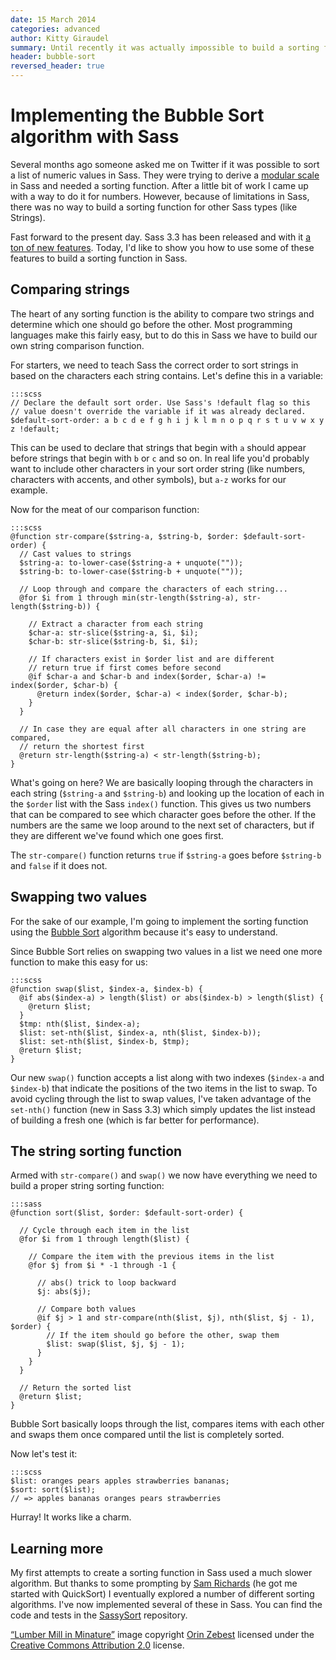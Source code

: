 ```yaml
---
date: 15 March 2014
categories: advanced
author: Kitty Giraudel
summary: Until recently it was actually impossible to build a sorting function for strings and other types in Sass, but with the release of Sass 3.3 we now have have the features we need to do just that.
header: bubble-sort
reversed_header: true
---
```


# Implementing the Bubble Sort algorithm with&nbsp;Sass

Several months ago someone asked me on Twitter if it was possible to sort a list of numeric values in Sass. They were trying to derive a [modular scale](http://alistapart.com/article/more-meaningful-typography) in Sass and needed a sorting function. After a little bit of work I came up with a way to do it for numbers. However, because of limitations in Sass, there was no way to build a sorting function for other Sass types (like Strings).

Fast forward to the present day. Sass 3.3 has been released and with it [a ton of new features](http://davidwalsh.name/future-sass). Today, I'd like to show you how to use some of these features to build a sorting function in Sass.


## Comparing strings

The heart of any sorting function is the ability to compare two strings and determine which one should go before the other. Most programming languages make this fairly easy, but to do this in Sass we have to build our own string comparison function.

For starters, we need to teach Sass the correct order to sort strings in based on the characters each string contains. Let's define this in a variable:

    :::scss
    // Declare the default sort order. Use Sass's !default flag so this
    // value doesn't override the variable if it was already declared.
    $default-sort-order: a b c d e f g h i j k l m n o p q r s t u v w x y z !default;

This can be used to declare that strings that begin with `a` should appear before strings that begin with `b` or `c` and so on. In real life you'd probably want to include other characters in your sort order string (like numbers, characters with accents, and other symbols), but `a-z` works for our example.

Now for the meat of our comparison function:

    :::scss
    @function str-compare($string-a, $string-b, $order: $default-sort-order) {
      // Cast values to strings
      $string-a: to-lower-case($string-a + unquote(""));
      $string-b: to-lower-case($string-b + unquote(""));      

      // Loop through and compare the characters of each string...
      @for $i from 1 through min(str-length($string-a), str-length($string-b)) {

        // Extract a character from each string
        $char-a: str-slice($string-a, $i, $i);
        $char-b: str-slice($string-b, $i, $i);
        
        // If characters exist in $order list and are different
        // return true if first comes before second
        @if $char-a and $char-b and index($order, $char-a) != index($order, $char-b) {
          @return index($order, $char-a) < index($order, $char-b);
        }
      }
      
      // In case they are equal after all characters in one string are compared,
      // return the shortest first
      @return str-length($string-a) < str-length($string-b);
    }

What's going on here? We are basically looping through the characters in each string (`$string-a` and `$string-b`) and looking up the location of each in the `$order` list with the Sass `index()` function. This gives us two numbers that can be compared to see which character goes before the other. If the numbers are the same we loop around to the next set of characters, but if they are different we've found which one goes first.

The `str-compare()` function returns `true` if `$string-a` goes before `$string-b` and `false` if it does not.


## Swapping two values

For the sake of our example, I'm going to implement the sorting function using the [Bubble Sort](http://en.wikipedia.org/wiki/Bubble_sort) algorithm because it's easy to understand.

Since Bubble Sort relies on swapping two values in a list we need one more function to make this easy for us:

    :::scss
    @function swap($list, $index-a, $index-b) {
      @if abs($index-a) > length($list) or abs($index-b) > length($list) {
        @return $list;
      }
      $tmp: nth($list, $index-a);
      $list: set-nth($list, $index-a, nth($list, $index-b));
      $list: set-nth($list, $index-b, $tmp);
      @return $list;
    }

Our new `swap()` function accepts a list along with two indexes (`$index-a` and `$index-b`) that indicate the positions of the two items in the list to swap. To avoid cycling through the list to swap values, I've taken advantage of the `set-nth()` function (new in Sass 3.3) which simply updates the list instead of building a fresh one (which is far better for performance).


## The string sorting function

Armed with `str-compare()` and `swap()` we now have everything we need to build a proper string sorting function:

    :::sass
    @function sort($list, $order: $default-sort-order) {

      // Cycle through each item in the list
      @for $i from 1 through length($list) {

        // Compare the item with the previous items in the list
        @for $j from $i * -1 through -1 {

          // abs() trick to loop backward
          $j: abs($j);

          // Compare both values
          @if $j > 1 and str-compare(nth($list, $j), nth($list, $j - 1), $order) {
            // If the item should go before the other, swap them
            $list: swap($list, $j, $j - 1);
          }
        }
      }

      // Return the sorted list
      @return $list;
    }

Bubble Sort basically loops through the list, compares items with each other and swaps them once compared until the list is completely sorted.

Now let's test it:

    :::scss
    $list: oranges pears apples strawberries bananas;
    $sort: sort($list);
    // => apples bananas oranges pears strawberries

Hurray! It works like a charm.


## Learning more

My first attempts to create a sorting function in Sass used a much slower algorithm. But thanks to some prompting by [Sam Richards](http://twitter.com/snugug) (he got me started with QuickSort) I eventually explored a number of different sorting algorithms. I've now implemented several of these in Sass. You can find the code and tests in the [SassySort](https://github.com/KittyGiraudel/SassySort) repository.

<div class="footnotes">
<p><a href="http://www.flickr.com/photos/orinrobertjohn/3063218828/sizes/l/in/photostream/">&#8220;Lumber Mill in Minature&#8221;</a> image copyright <a href="http://www.flickr.com/photos/orinrobertjohn/">Orin Zebest</a> licensed under the <a href="http://creativecommons.org/licenses/by/2.0/">Creative Commons Attribution 2.0</a> license.</p>
</div>
